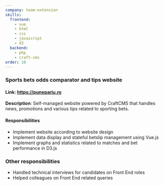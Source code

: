 ```yaml
---
company: team-extension
skills:
  frontend:
    - vue
    - html
    - css
    - javascript
    - d3
  backend:
    - php
    - craft-cms
order: 10
---
```


### Sports bets odds comparator and tips website

#### Link: https://punepariu.ro

**Description**: Self-managed website powered by CraftCMS that handles news, promotions and various tips related to sporting bets.

#### Responsibilities
- Implement website according to website design
- Implement data display and stateful betslip management using Vue.js
- Implement graphs and statistics related to matches and bet performance in D3.js


### Other responsibilities
- Handled technical interviews for candidates on Front End roles
- Helped colleagues on Front End related queries